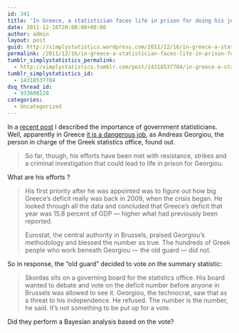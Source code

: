 ```yaml
---
id: 341
title: 'In Greece, a statistician faces life in prison for doing his job: calculating and reporting a statistic'
date: 2011-12-16T20:00:00+00:00
author: admin
layout: post
guid: http://simplystatistics.wordpress.com/2011/12/16/in-greece-a-statistician-faces-life-in-prison-for
permalink: /2011/12/16/in-greece-a-statistician-faces-life-in-prison-for/
tumblr_simplystatistics_permalink:
  - http://simplystatistics.tumblr.com/post/14318537784/in-greece-a-statistician-faces-life-in-prison-for
tumblr_simplystatistics_id:
  - 14318537784
dsq_thread_id:
  - 933698128
categories:
  - Uncategorized
---
```

In a <a href="http://simplystatistics.tumblr.com/post/13945953822/interview-w-mario-marazzi-puerto-rico-institute-of" target="_blank">recent post</a> I described the importance of government statisticians. Well, apparently in Greece <a href="http://www.npr.org/blogs/money/2011/12/16/143766906/a-technocrat-in-trouble#more" target="_blank">it is a dangerous job</a>, as <span>Andreas Georgiou, the person in charge of the </span><span>Greek statistics office, found out.</span>

> <span>So far, though, his efforts have been met with resistance, strikes and a criminal investigation that could lead to life in prison for Georgiou.</span>

<span>What are his efforts&#160;?</span>

> <span>His first priority after he was appointed was to figure out how big Greece&#8217;s deficit really was back in 2009, when the crisis began. He looked through all the data and concluded that Greece&#8217;s deficit that year was 15.8 percent of GDP — higher what had previously been reported.</span>
> 
> <span>Eurostat, the central authority in Brussels, praised Georgiou&#8217;s methodology and blessed the number as true. The hundreds of Greek people who work beneath Georgiou — the old guard — did not.</span>

So in response, the &#8220;old guard&#8221; decided to vote on the summary statistic:

> <span>Skordas sits on a governing board for the statistics office. His board wanted to debate and vote on the deficit number before anyone in Brussels was allowed to see it. Georgiou, the technocrat, saw that as a threat to his independence. He refused. The number is the number, he said. It&#8217;s not something to be put up for a vote.</span>

<span>Did they perform a Bayesian analysis based on the vote?</span>
